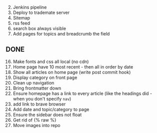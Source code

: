 2. Jenkins pipeline
3. Deploy to trademate server
5. Sitemap
9. rss feed
10. search box always visible
17. Add pages for topics and breadcrumb the field

## DONE

16. Make fonts and css all local (no cdn)
14. Home page have 10 most recent - then all in order by date 
13. Show all articles on home page (write post commit hook)
11. Display category on front page
12. Clean up navigation
7. Bring frontmatter down
6. Ensure homepage has a link to every article (like the headings did - when you don't specify `nav`)
4. add link to brave browser
18. Add date and topic/category to page
15. Ensure the sidebar does not float
1. Get rid of {% raw %}
8. Move images into repo
